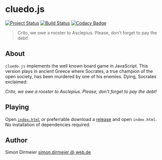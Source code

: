 # cluedo.js

[![Project Status](http://www.repostatus.org/badges/latest/concept.svg)](http://www.repostatus.org/#concept)
[![Build Status](https://travis-ci.org/dirmeier/cluedo.svg?branch=master)](https://travis-ci.org/dirmeier/cluedo)
[![Codacy Badge](https://app.codacy.com/project/badge/Grade/cac94385418a4b2cb53f233fb4b1cf4d)](https://www.codacy.com/manual/simon-dirmeier/cluedo?utm_source=github.com&amp;utm_medium=referral&amp;utm_content=dirmeier/cluedo&amp;utm_campaign=Badge_Grade)

> Crito, we owe a rooster to Asclepius. Please, don't forget to pay the debt! 

## About

`cluedo.js` implements the well known board game in JavaScript. This version plays in ancient Greece where Socrates,
a true champion of the open society, has been murdered by one of his enemies. Dying, Socrates exclaimed:

*Crito, we owe a rooster to Asclepius. Please, don't forget to pay the debt!*

## Playing

Open [`index.html`](https://dirmeier.github.io/cluedo/index.html) or preferrable download a [release](https://github.com/dirmeier/cluedo.js/releases) and open `index.html`. No installation of dependencies required.

## Author

Simon Dirmeier <a href="mailto:simon.dirmeier @ web.de">simon.dirmeier @ web.de</a>


